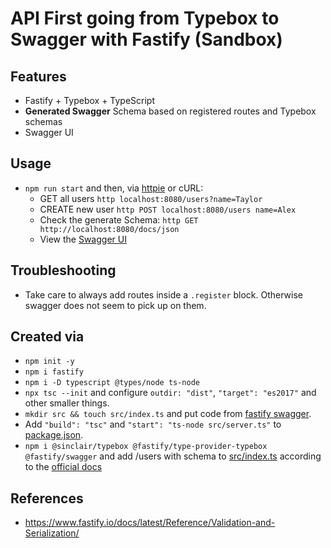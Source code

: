 # API First going from Typebox to Swagger with Fastify (Sandbox)

## Features

* Fastify + Typebox + TypeScript
* **Generated Swagger** Schema based on registered routes and Typebox schemas
* Swagger UI

## Usage

* `npm run start` and then, via [httpie](https://httpie.io/) or cURL:
    * GET all users `http localhost:8080/users?name=Taylor`
    * CREATE new user `http POST localhost:8080/users name=Alex`
    * Check the generate Schema: `http GET http://localhost:8080/docs/json`
    * View the [Swagger UI](http://localhost:8080/docs/) 

## Troubleshooting

* Take care to always add routes inside a `.register` block. Otherwise swagger does not seem to pick up on them.

## Created via

* `npm init -y`
* `npm i fastify`
* `npm i -D typescript @types/node ts-node`
* `npx tsc --init` and configure `outdir: "dist"`, `"target": "es2017"` and other smaller things.
* `mkdir src && touch src/index.ts` and put code from [fastify swagger](https://github.com/fastify/fastify-swagger/blob/master/examples/dynamic-swagger.js).
* Add `"build": "tsc"` and `"start": "ts-node src/server.ts"` to [package.json](package.json).
* `npm i @sinclair/typebox @fastify/type-provider-typebox @fastify/swagger` and add /users with schema to [src/index.ts](src/index.ts) according to the [official docs](https://www.fastify.io/docs/latest/Reference/TypeScript/#typebox)

## References

* https://www.fastify.io/docs/latest/Reference/Validation-and-Serialization/
